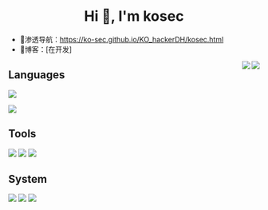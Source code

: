 <h1 align="center">Hi 👋, I'm kosec</h1>

- 📝渗透导航：https://ko-sec.github.io/KO_hackerDH/kosec.html
- 📄博客：[在开发]

<img align="right" src="https://github-readme-stats.vercel.app/api?username=ko-sec&hide_border=true&show_icons=true&theme=chartreuse-dark&count_private=true"/>
<img align="right" src="https://github-readme-stats.vercel.app/api/top-langs/?username=ko-sec&hide_border=true&theme=chartreuse-dark&layout=compact"/>

## Languages
<img  src="https://img.shields.io/badge/go-%2300ADD8.svg?style=for-the-badge&logo=go&logoColor=white"/></p>
<img  src="https://img.shields.io/badge/python-3670A0?style=for-the-badge&logo=python&logoColor=ffdd54"/></p>


## Tools
![](https://img.shields.io/badge/GoLand-0f0f0f?&style=for-the-badge&logo=goland&logoColor=white)
![](https://img.shields.io/badge/pycharm-143?style=for-the-badge&logo=pycharm&logoColor=white&color=black&labelColor=black)
![](https://img.shields.io/badge/IntelliJIDEA-000000.svg?style=for-the-badge&logo=intellij-idea&logoColor=white)
## System
![](https://img.shields.io/badge/Kali-268BEE?style=for-the-badge&logo=kalilinux&logoColor=white)
![](https://img.shields.io/badge/Linux-FCC624?style=for-the-badge&logo=linux&logoColor=black)
![](https://img.shields.io/badge/Windows-0078D6?style=for-the-badge&logo=windows&logoColor=white)
